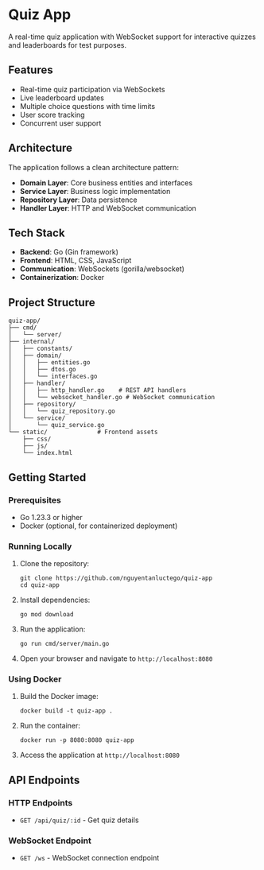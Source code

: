# Quiz App

A real-time quiz application with WebSocket support for interactive quizzes and leaderboards for test purposes.

## Features

- Real-time quiz participation via WebSockets
- Live leaderboard updates
- Multiple choice questions with time limits
- User score tracking
- Concurrent user support

## Architecture

The application follows a clean architecture pattern:

- **Domain Layer**: Core business entities and interfaces
- **Service Layer**: Business logic implementation
- **Repository Layer**: Data persistence
- **Handler Layer**: HTTP and WebSocket communication

## Tech Stack

- **Backend**: Go (Gin framework)
- **Frontend**: HTML, CSS, JavaScript
- **Communication**: WebSockets (gorilla/websocket)
- **Containerization**: Docker

## Project Structure

```
quiz-app/
├── cmd/
│   └── server/
├── internal/
│   ├── constants/
│   ├── domain/
│   │   ├── entities.go
│   │   ├── dtos.go
│   │   └── interfaces.go
│   ├── handler/         
│   │   ├── http_handler.go    # REST API handlers
│   │   └── websocket_handler.go # WebSocket communication
│   ├── repository/      
│   │   └── quiz_repository.go 
│   └── service/        
│       └── quiz_service.go  
└── static/              # Frontend assets
    ├── css/             
    ├── js/             
    └── index.html       
```

## Getting Started

### Prerequisites

- Go 1.23.3 or higher
- Docker (optional, for containerized deployment)

### Running Locally

1. Clone the repository:
   ```
   git clone https://github.com/nguyentanluctego/quiz-app
   cd quiz-app
   ```

2. Install dependencies:
   ```
   go mod download
   ```

3. Run the application:
   ```
   go run cmd/server/main.go
   ```

4. Open your browser and navigate to `http://localhost:8080`

### Using Docker

1. Build the Docker image:
   ```
   docker build -t quiz-app .
   ```

2. Run the container:
   ```
   docker run -p 8080:8080 quiz-app
   ```

3. Access the application at `http://localhost:8080`

## API Endpoints

### HTTP Endpoints

- `GET /api/quiz/:id` - Get quiz details

### WebSocket Endpoint

- `GET /ws` - WebSocket connection endpoint